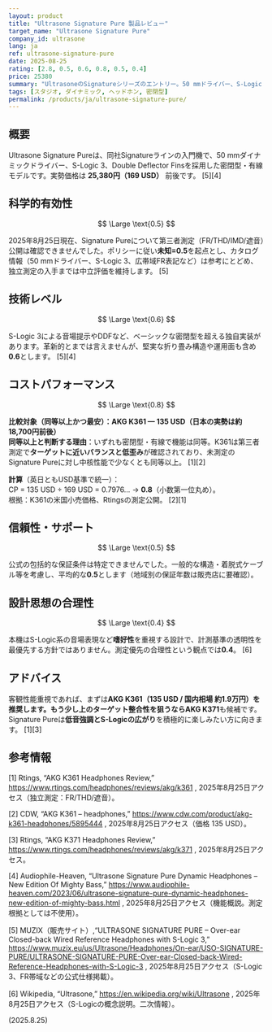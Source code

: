 ```yaml
---
layout: product
title: "Ultrasone Signature Pure 製品レビュー"
target_name: "Ultrasone Signature Pure"
company_id: ultrasone
lang: ja
ref: ultrasone-signature-pure
date: 2025-08-25
rating: [2.8, 0.5, 0.6, 0.8, 0.5, 0.4]
price: 25380
summary: "UltrasoneのSignatureシリーズのエントリー。50 mmドライバー、S-Logic 3とDDFを採用する密閉型有線ヘッドフォンで、娯楽的な低音寄りチューニングを想定したモデルです。"
tags: [スタジオ, ダイナミック, ヘッドホン, 密閉型]
permalink: /products/ja/ultrasone-signature-pure/
---
```

## 概要

Ultrasone Signature Pureは、同社Signatureラインの入門機で、50 mmダイナミックドライバー、S-Logic 3、Double Deflector Finsを採用した密閉型・有線モデルです。実勢価格は **25,380円（169 USD）** 前後です。 [5][4]

## 科学的有効性

$$ \Large \text{0.5} $$

2025年8月25日現在、Signature Pureについて第三者測定（FR/THD/IMD/遮音）公開は確認できませんでした。ポリシーに従い**未知=0.5**を起点とし、カタログ情報（50 mmドライバー、S-Logic 3、広帯域FR表記など）は参考にとどめ、独立測定の入手までは中立評価を維持します。 [5]

## 技術レベル

$$ \Large \text{0.6} $$

S-Logic 3による音場提示やDDFなど、ベーシックな密閉型を超える独自実装があります。革新的とまでは言えませんが、堅実な折り畳み構造や運用面も含め**0.6**とします。 [5][4]

## コストパフォーマンス

$$ \Large \text{0.8} $$

**比較対象（同等以上かつ最安）：AKG K361 — 135 USD（日本の実勢は約18,700円前後）**  
**同等以上と判断する理由**：いずれも密閉型・有線で機能は同等。K361は第三者測定で**ターゲットに近いバランスと低歪み**が確認されており、未測定のSignature Pureに対し中核性能で少なくとも同等以上。 [1][2]

**計算**（英日ともUSD基準で統一）：  
CP = 135 USD ÷ 169 USD = 0.7976… → **0.8**（小数第一位丸め）。  
根拠：K361の米国小売価格、Rtingsの測定公開。 [2][1]

## 信頼性・サポート

$$ \Large \text{0.5} $$

公式の包括的な保証条件は特定できませんでした。一般的な構造・着脱式ケーブル等を考慮し、平均的な**0.5**とします（地域別の保証年数は販売店に要確認）。

## 設計思想の合理性

$$ \Large \text{0.4} $$

本機はS-Logic系の音場表現など**嗜好性**を重視する設計で、計測基準の透明性を最優先する方針ではありません。測定優先の合理性という観点では**0.4**。 [6]

## アドバイス

客観性能重視であれば、まずは**AKG K361（135 USD / 国内相場 約1.9万円）**を推奨します。もう少し上のターゲット整合性を狙うなら**AKG K371**も候補です。Signature Pureは**低音強調とS-Logicの広がり**を積極的に楽しみたい方に向きます。 [1][3]

## 参考情報

[1] Rtings, “AKG K361 Headphones Review,” https://www.rtings.com/headphones/reviews/akg/k361 , 2025年8月25日アクセス（独立測定：FR/THD/遮音）。

[2] CDW, “AKG K361 – headphones,” https://www.cdw.com/product/akg-k361-headphones/5895444 , 2025年8月25日アクセス（価格 135 USD）。

[3] Rtings, “AKG K371 Headphones Review,” https://www.rtings.com/headphones/reviews/akg/k371 , 2025年8月25日アクセス。

[4] Audiophile-Heaven, “Ultrasone Signature Pure Dynamic Headphones – New Edition Of Mighty Bass,” https://www.audiophile-heaven.com/2023/06/ultrasone-signature-pure-dynamic-headphones-new-edition-of-mighty-bass.html , 2025年8月25日アクセス（機能概説。測定根拠としては不使用）。

[5] MUZIX（販売サイト）,“ULTRASONE SIGNATURE PURE – Over-ear Closed-back Wired Reference Headphones with S-Logic 3,” https://www.muzix.eu/us/Ultrasone/Headphones/On-ear/USO-SIGNATURE-PURE/ULTRASONE-SIGNATURE-PURE-Over-ear-Closed-back-Wired-Reference-Headphones-with-S-Logic-3 , 2025年8月25日アクセス（S-Logic 3、FR帯域などの公式仕様掲載）。

[6] Wikipedia, “Ultrasone,” https://en.wikipedia.org/wiki/Ultrasone , 2025年8月25日アクセス（S-Logicの概念説明。二次情報）。

(2025.8.25)

